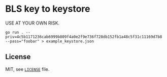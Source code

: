 # BLS key to keystore

USE AT YOUR OWN RISK.

```shell script
go run . --priv=4c5b1171236cab6999b809f4a0e2f9e736f728db152fb1a48c5f31c11169d7b8 --pass="foobar" > example_keystore.json
```

## License

MIT, see [`LICENSE`](./LICENSE) file.

